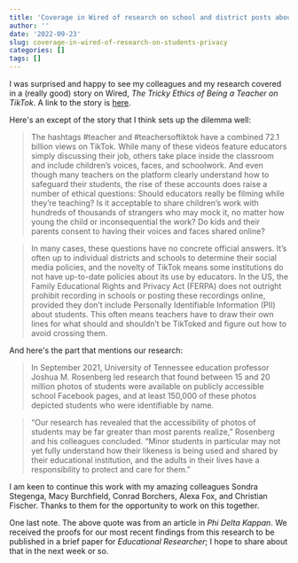 ```yaml
---
title: 'Coverage in Wired of research on school and district posts about students and student privacy'
author: ''
date: '2022-09-23'
slug: coverage-in-wired-of-research-on-students-privacy
categories: []
tags: []
---
```


I was surprised and happy to see my colleagues and my research covered in a (really good) story on Wired, *The Tricky Ethics of Being a Teacher on TikTok*. A link to the story is [here](https://www.wired.com/story/teachers-on-tiktok/).

Here's an except of the story that I think sets up the dilemma well:

> The hashtags #teacher and #teachersoftiktok have a combined 72.1 billion views on TikTok. While many of these videos feature educators simply discussing their job, others take place inside the classroom and include children’s voices, faces, and schoolwork. And even though many teachers on the platform clearly understand how to safeguard their students, the rise of these accounts does raise a number of ethical questions: Should educators really be filming while they’re teaching? Is it acceptable to share children’s work with hundreds of thousands of strangers who may mock it, no matter how young the child or inconsequential the work? Do kids and their parents consent to having their voices and faces shared online?

> In many cases, these questions have no concrete official answers. It’s often up to individual districts and schools to determine their social media policies, and the novelty of TikTok means some institutions do not have up-to-date policies about its use by educators. In the US, the Family Educational Rights and Privacy Act (FERPA) does not outright prohibit recording in schools or posting these recordings online, provided they don’t include Personally Identifiable Information (PII) about students. This often means teachers have to draw their own lines for what should and shouldn’t be TikToked and figure out how to avoid crossing them. 

And here's the part that mentions our research:

> In September 2021, University of Tennessee education professor Joshua M. Rosenberg led research that found between 15 and 20 million photos of students were available on publicly accessible school Facebook pages, and at least 150,000 of these photos depicted students who were identifiable by name.

> “Our research has revealed that the accessibility of photos of students may be far greater than most parents realize,” Rosenberg and his colleagues concluded. “Minor students in particular may not yet fully understand how their likeness is being used and shared by their educational institution, and the adults in their lives have a responsibility to protect and care for them.”

I am keen to continue this work with my amazing colleagues Sondra Stegenga, Macy Burchfield, Conrad Borchers, Alexa Fox, and Christian Fischer. Thanks to them for the opportunity to work on this together.

One last note. The above quote was from an article in *Phi Delta Kappan*. We received the proofs for our most recent findings from this research to be published in a brief paper for *Educational Researcher*; I hope to share about that in the next week or so.